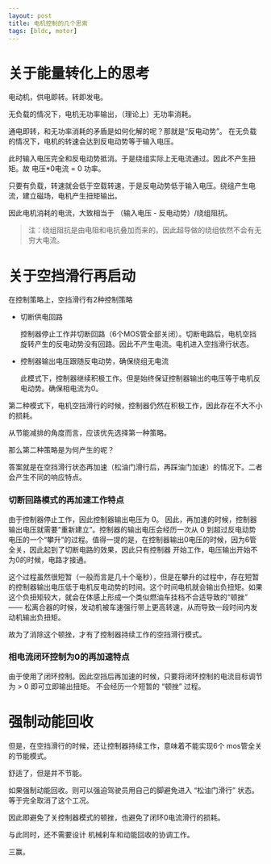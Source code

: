 ```yaml
---
layout: post
title: 电机控制的几个思索
tags: [bldc, motor]
---
```


# 关于能量转化上的思考

电动机，供电即转。转即发电。

无负载的情况下，电机无功率输出，（理论上）无功率消耗。

通电即转，和无功率消耗的矛盾是如何化解的呢？那就是“反电动势”。
在无负载的情况下，电机的转速会达到反电动势等于输入电压。

此时输入电压完全和反电动势抵消。于是绕组实际上无电流通过。因此不产生扭矩。故 电压\*0电流 = 0 功率。

只要有负载，转速就会低于空载转速，于是反电动势低于输入电压。绕组产生电流，建立磁场，电机产生扭矩输出。

因此电机消耗的电流，大致相当于 （输入电压 - 反电动势）/绕组阻抗。

> 注：绕组阻抗是由电阻和电抗叠加而来的。因此超导做的绕组依然不会有无穷大电流。

# 关于空挡滑行再启动

在控制策略上，空挡滑行有2种控制策略

- 切断供电回路

    控制器停止工作并切断回路（6个MOS管全部关闭）。切断电路后，电机空挡旋转产生的反电动势没有回路。因此不产生电流。电机进入空挡滑行状态。

- 控制器输出电压跟随反电动势，确保绕组无电流

    此模式下，控制器继续积极工作。但是始终保证控制器输出的电压等于电机反电动势。确保相电流为0。

第二种模式下，电机空挡滑行的时候，控制器仍然在积极工作，因此存在不大不小的损耗。

从节能减排的角度而言，应该优先选择第一种策略。

那么第二种策略是为何产生的呢？

答案就是在空挡滑行状态再加速（松油门滑行后，再踩油门加速）的情况下。二者会产生不同的响应特点。


### 切断回路模式的再加速工作特点

由于控制器停止工作，因此控制器输出电压为 0。
因此，再加速的时候，控制器输出电压就需要“重新建立”。控制器的输出电压会经历一次从 0 到超过反电动势电压的一个“攀升”的过程。值得一提的是，在控制器输出0电压的时候，因为6管全关，因此起到了切断电路的效果，因此只有控制器 开始工作，电压输出开始不为0的时候，电路才接通。

这个过程虽然很短暂（一般而言是几十个毫秒），但是在攀升的过程中，存在短暂的控制器输出电压低于电机反电动势的时间。这个时间电机就会输出负扭矩。如果这个负扭矩较大，就会在体感上形成一个类似燃油车挂档不合适导致的“顿挫” —— 松离合器的时候，发动机被车速强行带上更高转速，从而导致一段时间内发动机输出负扭矩。

故为了消除这个顿挫，才有了控制器持续工作的空挡滑行模式。

### 相电流闭环控制为0的再加速特点

由于使用了闭环控制。因此空挡后再加速的时候，只要将闭环控制的电流目标调节为 > 0 即可立即输出扭矩。
不会经历一个短暂的 “顿挫” 过程。


# 强制动能回收

但是，在空挡滑行的时候，还让控制器持续工作，意味着不能实现6个 mos管全关的节能模式。

舒适了，但是并不节能。

如果强制动能回收。则可以强迫驾驶员用自己的脚避免进入 “松油门滑行” 状态。等于完全取消了这个工况。

因此即避免了关控制器模式的顿挫，也避免了闭环0电流滑行的损耗。

与此同时，还不需要设计 机械刹车和动能回收的协调工作。

三赢。


